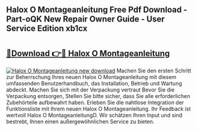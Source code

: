 ## Halox O Montageanleitung Free Pdf Download - Part-oQK New Repair Owner Guide - User Service Edition xb1cx

# <h2><a href="http://df77f6g.blite.top/?on=Halox+O+Montageanleitung">🔗Download 👉🔴 Halox O Montageanleitung</a></h2>

[![Halox O Montageanleitung new download](https://i.imgur.com/lujVjoI.png)](http://df77f6g.blite.top/?on=Halox+O+Montageanleitung)
Machen Sie den ersten Schritt zur Beherrschung Ihres neuen Halox O Montageanleitung mit diesem umfassenden Benutzerhandbuch, das Installation, Betrieb und Wartung abdeckt. Machen Sie sich mit der Verpackung vertraut Bevor Sie die Verpackung entsorgen, Stellen Sie bitte sicher, dass Sie alle erforderlichen Zubehörteile aufbewahrt haben. Erleben Sie die nahtlose Integration der Funktionsliste mit Ihrem neuen Halox O Montageanleitung. Ihr Feedback ist wertvoll Halox O MontageanleitungD. Wir schätzen Ihren Input und sind bestrebt, Ihnen einen außergewöhnlichen Service zu bieten.
